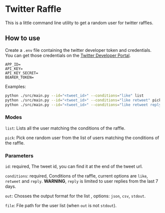 # Twitter Raffle

This is a little command line utility to get a random user for twitter raffles.

## How to use

Create a `.env` file containing the twitter developer token and credentials. You can get those
credentials on the [Twitter Developer Portal](https://developer.twitter.com/).

```env
APP_ID=
API_KEY=
API_KEY_SECRET=
BEARER_TOKEN=
```

Examples:
```bash
python ./src/main.py --id="<tweet_id>" --conditions="like" list
python ./src/main.py --id="<tweet_id>" --conditions="like retweet" pick
python ./src/main.py --id="<tweet_id>" --conditions="like retweet reply" list --out="csv"
```

### Modes

`list`: Lists all the user matching the conditions of the raffle.

`pick`: Pick one random user from the list of users matching the conditions of the raffle.

### Parameters

`id`: required, The tweet id, you can find it at the end of the tweet url.

`conditions`: required, Conditions of the raffle, current options are `like`, `retweet` and `reply`.
**WARNING**, `reply` is limited to user replies from the last 7 days.

`out`: Chosses the output format for the list , options: `json`, `csv`, `stdout`.

`file`: File path for the user list (when `out` is not `stdout`).